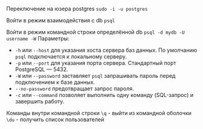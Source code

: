 Переключение на юзера postgres
`sudo -i -u postgres`

Войти в режим взаимодействия с db
`psql` 

Войти в режим командной строки определённой db
`psql -d mydb -U username -W`
Параметры:
- `-h` или `--host` для указания хоста сервера баз данных. По умолчанию `psql` подключается к локальному серверу.
- `-p` или `--port` для указания порта сервера. Стандартный порт PostgreSQL — 5432.
- `-W` или `--password` заставляет `psql` запрашивать пароль перед подключением к базе данных.
- `--no-password` предотвращает запрос пароля.
- `-c` или `--command` позволяет выполнить одну команду (SQL-запрос) и завершить работу.

Команды внутри командной строки
`\q` - выйти из командной оболочки
`\du` - получить список пользователей
